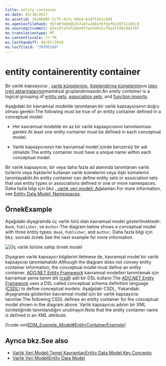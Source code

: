 ```yaml
---
title: entity container
ms.date: 03/30/2017
ms.assetid: 16e80405-2c75-42fc-b0e4-b1df53b1c584
ms.openlocfilehash: 95740fb9d8b357a4fa160af6fdafb139711283cd
ms.sourcegitcommit: d2e1dfa7ef2d4e9ffae3d431cf6a4ffd9c8d378f
ms.translationtype: MT
ms.contentlocale: tr-TR
ms.lasthandoff: 09/07/2019
ms.locfileid: "70795249"
---
```

# <a name="entity-container"></a><span data-ttu-id="e0065-102">entity container</span><span class="sxs-lookup"><span data-stu-id="e0065-102">entity container</span></span>
<span data-ttu-id="e0065-103">Bir *varlık kapsayıcısı* , [varlık kümelerinin](entity-set.md), [ilişkilendirme kümelerinin](association-set.md)ve [işlev içeri aktarmalarının](model-declared-function.md)mantıksal gruplandırmasıdır.</span><span class="sxs-lookup"><span data-stu-id="e0065-103">An *entity container* is a logical grouping of [entity sets](entity-set.md), [association sets](association-set.md), and [function imports](model-declared-function.md).</span></span>  
  
 <span data-ttu-id="e0065-104">Aşağıdaki bir kavramsal modelde tanımlanan bir varlık kapsayıcısının doğru olması gerekir:</span><span class="sxs-lookup"><span data-stu-id="e0065-104">The following must be true of an entity container defined in a conceptual model:</span></span>  
  
- <span data-ttu-id="e0065-105">Her kavramsal modelde en az bir varlık kapsayıcısının tanımlanması gerekir.</span><span class="sxs-lookup"><span data-stu-id="e0065-105">At least one entity container must be defined in each conceptual model.</span></span>  
  
- <span data-ttu-id="e0065-106">Varlık kapsayıcısının her kavramsal model içinde benzersiz bir adı olmalıdır.</span><span class="sxs-lookup"><span data-stu-id="e0065-106">The entity container must have a unique name within each conceptual model.</span></span>  
  
 <span data-ttu-id="e0065-107">Bir varlık kapsayıcısı, bir veya daha fazla ad alanında tanımlanan varlık türlerini veya ilişkilerini kullanan varlık kümelerini veya ilişki kümelerini tanımlayabilir.</span><span class="sxs-lookup"><span data-stu-id="e0065-107">An entity container can define entity sets or association sets that use entity types or associations defined in one or more namespaces.</span></span> <span data-ttu-id="e0065-108">Daha fazla bilgi için bkz [. varlık veri modeli: Ad](entity-data-model-namespaces.md)alanları.</span><span class="sxs-lookup"><span data-stu-id="e0065-108">For more information, see [Entity Data Model: Namespaces](entity-data-model-namespaces.md).</span></span>  
  
## <a name="example"></a><span data-ttu-id="e0065-109">Örnek</span><span class="sxs-lookup"><span data-stu-id="e0065-109">Example</span></span>  
 <span data-ttu-id="e0065-110">Aşağıdaki diyagramda üç varlık türü olan kavramsal model gösterilmektedir: `Book`, `Publisher`, ve `Author`.</span><span class="sxs-lookup"><span data-stu-id="e0065-110">The diagram below shows a conceptual model with three entity types: `Book`, `Publisher`, and `Author`.</span></span>  <span data-ttu-id="e0065-111">Daha fazla bilgi için bkz. sonraki örnek.</span><span class="sxs-lookup"><span data-stu-id="e0065-111">See the next example for more information.</span></span>  
  
 ![Üç varlık türüne sahip örnek model](./media/entity-container/example-model-three-entity-types.gif)  
  
 <span data-ttu-id="e0065-113">Diyagram varlık kapsayıcı bilgilerini iletmese de, kavramsal model bir varlık kapsayıcısı tanımlamalıdır.</span><span class="sxs-lookup"><span data-stu-id="e0065-113">Although the diagram does not convey entity container information, the conceptual model must define an entity container.</span></span> <span data-ttu-id="e0065-114">[ADO.NET Entity Framework](./ef/index.md) kavramsal modelleri tanımlamak için kavramsal şema tanım dili ([csdl](./ef/language-reference/csdl-specification.md)) adlı bir DSL kullanır.</span><span class="sxs-lookup"><span data-stu-id="e0065-114">The [ADO.NET Entity Framework](./ef/index.md) uses a DSL called conceptual schema definition language ([CSDL](./ef/language-reference/csdl-specification.md)) to define conceptual models.</span></span> <span data-ttu-id="e0065-115">Aşağıdaki CSDL, Yukarıdaki diyagramda gösterilen kavramsal model için bir varlık kapsayıcısı tanımlar.</span><span class="sxs-lookup"><span data-stu-id="e0065-115">The following CSDL defines an entity container for the conceptual model shown in the diagram above.</span></span> <span data-ttu-id="e0065-116">Varlık kapsayıcısı adının bir XML özniteliğinde tanımlandığını unutmayın.</span><span class="sxs-lookup"><span data-stu-id="e0065-116">Note that the entity container name is defined in an XML attribute.</span></span>  
  
 [!code-xml[EDM_Example_Model#EntityContainerExample](../../../../samples/snippets/xml/VS_Snippets_Data/edm_example_model/xml/books.edmx#entitycontainerexample)]  
  
## <a name="see-also"></a><span data-ttu-id="e0065-117">Ayrıca bkz.</span><span class="sxs-lookup"><span data-stu-id="e0065-117">See also</span></span>

- [<span data-ttu-id="e0065-118">Varlık Veri Modeli Temel Kavramları</span><span class="sxs-lookup"><span data-stu-id="e0065-118">Entity Data Model Key Concepts</span></span>](entity-data-model-key-concepts.md)
- [<span data-ttu-id="e0065-119">Varlık Veri Modeli</span><span class="sxs-lookup"><span data-stu-id="e0065-119">Entity Data Model</span></span>](entity-data-model.md)
